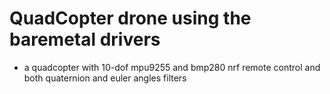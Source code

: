 # QuadCopter drone using the baremetal drivers

- a quadcopter with 10-dof mpu9255 and bmp280 nrf remote control and both quaternion and euler angles filters
